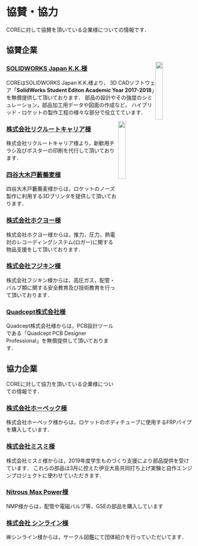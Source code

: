 # 協賛・協力

COREに対して協賛を頂いている企業様についての情報です．

## 協賛企業

<img style="float: right;" src="/img/logo-solidworks.png" width="20%">

### [SOLIDWORKS Japan K.K.様](http://www.solidworks.co.jp/)

COREはSOLIDWORKS Japan K.K.様より，
3D CADソフトウェア「**SolidWorks Student Editon Academic Year 2017-2018**」を無償提供して頂いております．
部品の設計やその強度のシミュレーション，部品加工用データや図面の作成など，
ハイブリッド・ロケットの製作工程の様々な部分で役立てています．

<img style="float: right;" src="/img/logo-recruit.jpg" width="20%">

### [株式会社リクルートキャリア様](https://www.recruitcareer.co.jp/)

株式会社リクルートキャリア様より，新歓用チラシ及びポスターの印刷を代行して頂いております．

### [四谷大木戸藪蕎麦様](http://okidoyabusoba.web.fc2.com/index.html)

四谷大木戸藪蕎麦様からは，ロケットのノーズ製作に利用する3Dプリンタを提供して頂いております．

### [株式会社ホクヨー様](http://hokuyoh.co.jp/)

株式会社ホクヨー様からは，推力，圧力，熱電対のレコーディングシステム(ロガー)に関する物品支援をして頂いております．

### [株式会社フジキン様](https://www.fujikin.co.jp/)

株式会社フジキン様からは，高圧ガス，配管・バルブ類に関する安全教育及び技術教育を行って頂いております．

### [Quadcept株式会社様](https://www.quadcept.com/ja/)

Quadcept株式会社様からは，PCB設計ツールである「Quadcept PCB Designer Professional」を無償提供して頂いております．

## 協力企業

COREに対して協力を頂いている企業様についての情報です．

### [株式会社ホーペック様](http://www.hopec.jp/)

株式会社ホーペック様からは，ロケットのボディチューブに使用するFRPパイプを購入しています．

### [株式会社ミスミ様](http://www.misumi.co.jp/)

株式会社ミスミ様からは，2019年度学生ものづくり支援により部品提供を受けています．
これらの部品は3月に控えた伊豆大島共同打ち上げ実験と自作エンジンプロジェクトに使わせていただきます．

### [Nitrous Max Power様](https://www.nos-nmp.com/)

NMP様からは，配管や電磁バルブ等，GSEの部品を購入しています

### [株式会社 シンライン様](http://www.circlezukan.jp/)

㈱シンライン様からは，サークル図鑑にて団体紹介を行っていただいてます．
